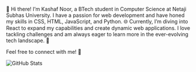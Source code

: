 👋 Hi there! I’m Kashaf Noor, a BTech student in Computer Science at Netaji Subhas University.
I have a passion for web development and have honed my skills in CSS, HTML, JavaScript, and Python.
🌐 Currently, I’m diving into React to expand my capabilities and create dynamic web applications.
I love tackling challenges and am always eager to learn more in the ever-evolving tech landscape. 🚀

Feel free to connect with me! 🤝

![GitHub Stats](https://github-readme-stats.vercel.app/api?username=Noor1805&show_icons=true)



